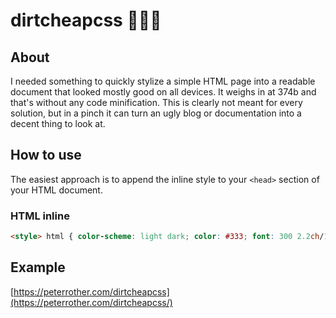# dirtcheapcss 👨🏼‍💻

## About

I needed something to quickly stylize a simple HTML page into a readable document that looked mostly good on all devices. It weighs in at 374b and that's without any code minification. This is clearly not meant for every solution, but in a pinch it can turn an ugly blog or documentation into a decent thing to look at.

## How to use

The easiest approach is to append the inline style to your `<head>` section of your HTML document.

### HTML inline

```html
<style> html { color-scheme: light dark; color: #333; font: 300 2.2ch/1.5 ui-sans-serif, sans-serif; max-width: 70ch; padding: 1ch; margin: auto; } h2,h3,h4,h5,h6 { margin-top: 3ch; } code,pre { font: 1.4ch ui-monospace, fixed; opacity: 0.6; } img { max-width: 100%; } @media (prefers-color-scheme: dark) { html,a:link { color: #ddd; } a:visited { color: #999; } } </style>
```

## Example
[https://peterrother.com/dirtcheapcss](https://peterrother.com/dirtcheapcss/)
